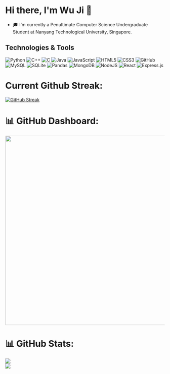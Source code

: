 # Hi there, I'm Wu Ji 👋

- 🎓 I’m currently a Penultimate Computer Science Undergraduate Student at Nanyang Technological University, Singapore.

## Technologies & Tools
![Python](https://img.shields.io/badge/python-3670A0?style=for-the-badge&logo=python&logoColor=ffdd54) 
![C++](https://img.shields.io/badge/c++-%2300599C.svg?style=for-the-badge&logo=c%2B%2B&logoColor=white) 
![C](https://img.shields.io/badge/c-%2300599C.svg?style=for-the-badge&logo=c&logoColor=white) 
![Java](https://img.shields.io/badge/java-%23ED8B00.svg?style=for-the-badge&logo=java&logoColor=white) 
![JavaScript](https://img.shields.io/badge/javascript-%23323330.svg?style=for-the-badge&logo=javascript&logoColor=%23F7DF1E) 
![HTML5](https://img.shields.io/badge/html5-%23E34F26.svg?style=for-the-badge&logo=html5&logoColor=white) 
![CSS3](https://img.shields.io/badge/css3-%231572B6.svg?style=for-the-badge&logo=css3&logoColor=white) 
![GitHub](https://img.shields.io/badge/GitHub-%23121011.svg?style=for-the-badge&logo=github&logoColor=white) 
![MySQL](https://img.shields.io/badge/mysql-%2300f.svg?style=for-the-badge&logo=mysql&logoColor=white) 
![SQLite](https://img.shields.io/badge/sqlite-%2307405e.svg?style=for-the-badge&logo=sqlite&logoColor=white) 
![Pandas](https://img.shields.io/badge/pandas-%23150458.svg?style=for-the-badge&logo=pandas&logoColor=white) 
![MongoDB](https://img.shields.io/badge/MongoDB-%234ea94b.svg?style=for-the-badge&logo=mongodb&logoColor=white) 
![NodeJS](https://img.shields.io/badge/node.js-6DA55F?style=for-the-badge&logo=node.js&logoColor=white) 
![React](https://img.shields.io/badge/react-%2320232a.svg?style=for-the-badge&logo=react&logoColor=%2361DAFB) 
![Express.js](https://img.shields.io/badge/express.js-%23404d59.svg?style=for-the-badge&logo=express&logoColor=%2361DAFB)



# Current Github Streak:

[![GitHub Streak](https://github-readme-streak-stats.herokuapp.com?user=WuuuJiii)](https://git.io/streak-stats)

# 📊 GitHub Dashboard:
<img src="https://stats.dooboo.io/api/github-stats-advanced?login=WuuuJiii" width="600" /></a>

# 📊 GitHub Stats:
![](https://github-readme-stats.vercel.app/api?username=WuuuJiii&bg_color=30,0ff1ce,904e95&title_color=000&text_color=000&hide_border=false&include_all_commits=false&count_private=true)<br/>
![](https://github-readme-stats.vercel.app/api/top-langs/?username=WuuuJiii&bg_color=30,0ff1ce,904e95&title_color=000&text_color=000&hide_border=false&include_all_commits=false&count_private=true&layout=compact)
